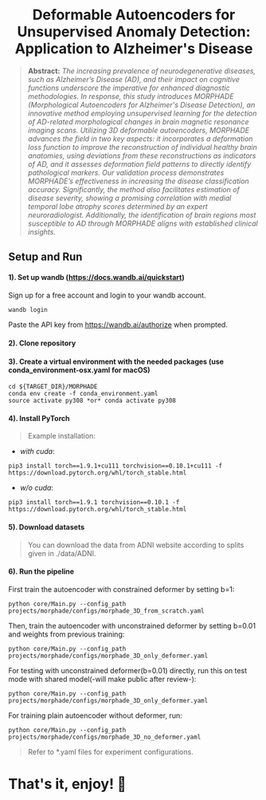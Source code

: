 
<h1 align="center">
  <br>
Deformable Autoencoders for Unsupervised Anomaly Detection: Application to Alzheimer's Disease
  <br>
</h1>
</h1>



> **Abstract:** *The increasing prevalence of neurodegenerative diseases, such as Alzheimer’s Disease (AD), and their impact on cognitive functions underscore the imperative for enhanced diagnostic methodologies. In response, this study introduces MORPHADE (Morphological Autoencoders for Alzheimer's Disease Detection), an innovative method employing unsupervised learning for the detection of AD-related morphological changes in brain magnetic resonance imaging scans. Utilizing 3D deformable autoencoders, MORPHADE advances the field in two key aspects: it incorporates a deformation loss function to improve the reconstruction of individual healthy brain anatomies, using deviations from these reconstructions as indicators of AD, and it assesses deformation field patterns to directly identify pathological markers. Our validation process demonstrates MORPHADE’s effectiveness in increasing the disease classification accuracy. Significantly, the method also facilitates estimation of disease severity, showing a promising correlation with medial temporal lobe atrophy scores determined by an expert neuroradiologist. Additionally, the identification of brain regions most susceptible to AD through MORPHADE aligns with established clinical insights.*


## Setup and Run


#### 1). Set up wandb (https://docs.wandb.ai/quickstart)

Sign up for a free account and login to your wandb account.
```bash
wandb login
```
Paste the API key from https://wandb.ai/authorize when prompted.

#### 2). Clone repository


#### 3). Create a virtual environment with the needed packages (use conda_environment-osx.yaml for macOS)

```
cd ${TARGET_DIR}/MORPHADE
conda env create -f conda_environment.yaml
source activate py308 *or* conda activate py308
```

#### 4). Install PyTorch

> Example installation:

* *with cuda*: 
```
pip3 install torch==1.9.1+cu111 torchvision==0.10.1+cu111 -f https://download.pytorch.org/whl/torch_stable.html
```
* *w/o cuda*:
```
pip3 install torch==1.9.1 torchvision==0.10.1 -f https://download.pytorch.org/whl/torch_stable.html
```
#### 5). Download datasets 

> You can download the data from ADNI website according to splits given in ./data/ADNI.

#### 6). Run the pipeline

First train the autoencoder with constrained deformer by setting b=1:
```
python core/Main.py --config_path projects/morphade/configs/morphade_3D_from_scratch.yaml
```
Then, train the autoencoder with unconstrained deformer by setting b=0.01 and weights from previous training:
```
python core/Main.py --config_path projects/morphade/configs/morphade_3D_only_deformer.yaml
```
For testing with unconstrained deformer(b=0.01) directly, run this on test mode with shared model(-will make public after review-):
```
python core/Main.py --config_path projects/morphade/configs/morphade_3D_only_deformer.yaml
```

For training plain autoencoder without deformer, run:
```
python core/Main.py --config_path projects/morphade/configs/morphade_3D_no_deformer.yaml
```
> Refer to *.yaml files for experiment configurations.

# That's it, enjoy! :rocket:






